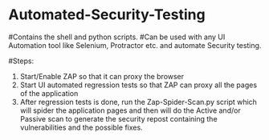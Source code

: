 # Automated-Security-Testing
#Contains the shell and python scripts. 
#Can be used with any UI Automation tool like Selenium, Protractor etc. and automate Security testing.

#Steps:
1. Start/Enable ZAP so that it can proxy the browser
2. Start UI automated regression tests so that ZAP can proxy all the pages of the application
3. After regression tests is done, run the Zap-Spider-Scan.py script which will spider the application pages and then will do the Active and/or Passive scan to generate the security repost containing the vulnerabilities and the possible fixes.
